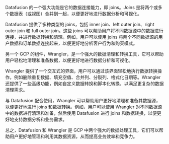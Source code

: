 Datafusion 的一个强大功能是它的数据连接能力，即 joins。Joins 是将两个或多个数据表（或视图）合并到一起，以便更好地进行数据分析和可视化。

Datafusion 提供了多种类型的 joins，包括 inner join、left outer join、right outer join 和 full outer join。这些 joins 可以帮助用户将不同数据源中的数据进行连接，并进行数据转换和清理。例如，用户可以使用 joins 将两个不同数据源的用户数据和订单数据连接起来，以便更好地分析客户行为和购买模式。

另一个 GCP 的组件，Wrangler，是一个强大的数据清理和转换工具，它可以帮助用户轻松地清理和准备数据，以便更好地进行数据分析和可视化。

Wrangler 提供了一个交互式的界面，用户可以通过该界面轻松地执行数据转换操作，例如删除重复数据、填充空值、合并列、分裂列、格式化日期等。Wrangler 还提供了一些高级功能，例如自定义数据转换和脚本化转换，以满足更复杂的数据清理需求。

与 Datafusion 配合使用，Wrangler 可以帮助用户更好地清理和准备其数据源，以便更好地进行 joins 和数据转换。例如，用户可以使用 Wrangler 对不同数据源中的数据进行清理和准备，然后使用 Datafusion 进行 joins 和数据转换，以便更好地支持数据分析和业务需求。

总之，Datafusion 和 Wrangler 是 GCP 中两个强大的数据处理工具，它们可以帮助用户更好地管理和利用其数据资源，从而提高业务效率和竞争力。
